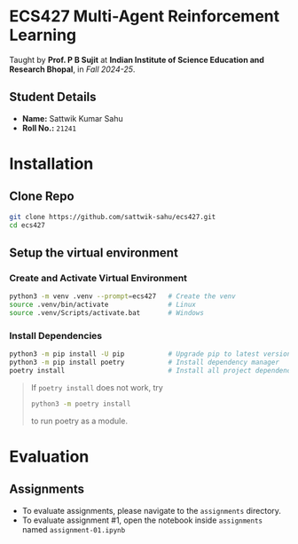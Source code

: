 # ECS427 Multi-Agent Reinforcement Learning

Taught by **Prof. P B Sujit** at **Indian Institute of Science Education and Research Bhopal**, in *Fall 2024-25*.

## Student Details

- **Name:** Sattwik Kumar Sahu
- **Roll No.:** `21241`

# Installation

## Clone Repo

```bash
git clone https://github.com/sattwik-sahu/ecs427.git
cd ecs427
```

## Setup the virtual environment

### Create and Activate Virtual Environment

```bash
python3 -m venv .venv --prompt=ecs427   # Create the venv
source .venv/bin/activate               # Linux
source .venv/Scripts/activate.bat       # Windows
```

### Install Dependencies

```bash
python3 -m pip install -U pip           # Upgrade pip to latest version
python3 -m pip install poetry           # Install dependency manager
poetry install                          # Install all project dependencies
```

> If `poetry install` does not work, try
> ```bash
> python3 -m poetry install
> ```
> to run poetry as a module.

# Evaluation

## Assignments

- To evaluate assignments, please navigate to the `assignments` directory.
- To evaluate assignment #1, open the notebook inside `assignments` named `assignment-01.ipynb`
